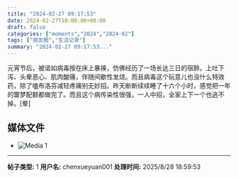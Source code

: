 ```yaml
---
title: "2024-02-27 09:17:53"
date: 2024-02-27T10:00:00+08:00
draft: false
categories: ["moments","2024","2024-02"]
tags: ["朋友圈","生活记录"]
summary: "2024-02-27 09:17:53..."
---
```


元宵节后，被诺如病毒按在床上暴揍，仿佛经历了一场长达三日的宿醉。上吐下泻、头晕恶心、肌肉酸痛，伴随间歇性发烧。而且病毒这个玩意儿也没什么特效药，除了嗑布洛芬减轻疼痛别无妙招。昨天断断续续睡了十六个小时，感觉把一年的噩梦配额都做完了。而且这个病传染性很强，一人中招，全家上下一个也逃不掉。[晕]

## 媒体文件

- ![Media 1](/Moments/photos/2024-02-27/202402270917530.jpg)

---

**帖子类型:** 1
**用户名:** chenxueyuan001
**处理时间:** 2025/8/28 18:59:53